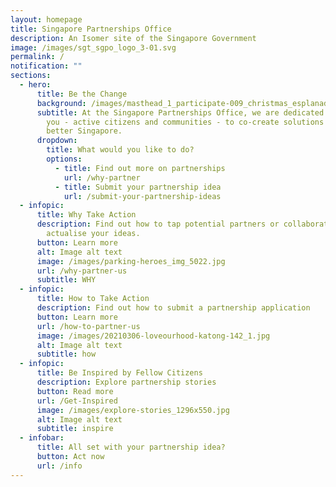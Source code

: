 ```yaml
---
layout: homepage
title: Singapore Partnerships Office
description: An Isomer site of the Singapore Government
image: /images/sgt_sgpo_logo_3-01.svg
permalink: /
notification: ""
sections:
  - hero:
      title: Be the Change
      background: /images/masthead_1_participate-009_christmas_esplanadewaterfront.jpg
      subtitle: At the Singapore Partnerships Office, we are dedicated to working with
        you - active citizens and communities - to co-create solutions for a
        better Singapore.
      dropdown:
        title: What would you like to do?
        options:
          - title: Find out more on partnerships
            url: /why-partner
          - title: Submit your partnership idea
            url: /submit-your-partnership-ideas
  - infopic:
      title: Why Take Action
      description: Find out how to tap potential partners or collaborators to
        actualise your ideas.
      button: Learn more
      alt: Image alt text
      image: /images/parking-heroes_img_5022.jpg
      url: /why-partner-us
      subtitle: WHY
  - infopic:
      title: How to Take Action
      description: Find out how to submit a partnership application
      button: Learn more
      url: /how-to-partner-us
      image: /images/20210306-loveourhood-katong-142_1.jpg
      alt: Image alt text
      subtitle: how
  - infopic:
      title: Be Inspired by Fellow Citizens
      description: Explore partnership stories
      button: Read more
      url: /Get-Inspired
      image: /images/explore-stories_1296x550.jpg
      alt: Image alt text
      subtitle: inspire
  - infobar:
      title: All set with your partnership idea?
      button: Act now
      url: /info
---
```

